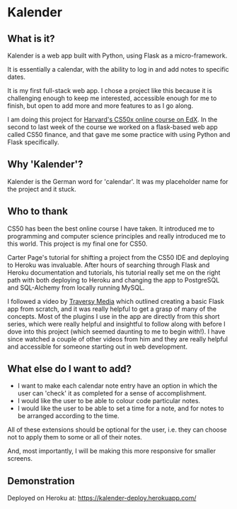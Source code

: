# Kalender

## What is it?

Kalender is a web app built with Python, using Flask as a micro-framework.

It is essentially a calendar, with the ability to log in and add notes to specific dates.

It is my first full-stack web app. I chose a project like this because it is challenging enough to keep me interested, accessible enough for me to finish, but open to add more and more features to as I go along.

I am doing this project for [Harvard's CS50x online course on EdX](https://www.edx.org/course/cs50s-introduction-computer-science-harvardx-cs50x). In the second to last week of the course we worked on a flask-based web app called CS50 finance, and that gave me some practice with using Python and Flask specifically.

## Why 'Kalender'?

Kalender is the German word for 'calendar'. It was my placeholder name for the project and it stuck.

## Who to thank

CS50 has been the best online course I have taken. It introduced me to programming and computer science principles and really introduced me to this world. This project is my final one for CS50.

Carter Page's tutorial for shifting a project from the CS50 IDE and deploying to Heroku was invaluable. After hours of searching through Flask and Heroku documentation and tutorials, his tutorial really set me on the right path with both deploying to Heroku and changing the app to PostgreSQL and SQL-Alchemy from locally running MySQL.

I followed a video by [Traversy Media](https://www.youtube.com/channel/UC29ju8bIPH5as8OGnQzwJyA) which outlined creating a basic Flask app from scratch, and it was really helpful to get a grasp of many of the concepts. Most of the plugins I use in the app are directly from this short series, which were really helpful and insightful to follow along with before I dove into this project (which seemed daunting to me to begin with!). I have since watched a couple of other videos from him and they are really helpful and accessible for someone starting out in web development.

## What else do I want to add?

- I want to make each calendar note entry have an option in which the user can 'check' it as completed for a sense of accomplishment.
- I would like the user to be able to colour code particular notes.
- I would like the user to be able to set a time for a note, and for notes to be arranged according to the time.

All of these extensions should be optional for the user, i.e. they can choose not to apply them to some or all of their notes.

And, most importantly, I will be making this more responsive for smaller screens.

## Demonstration

Deployed on Heroku at: https://kalender-deploy.herokuapp.com/
